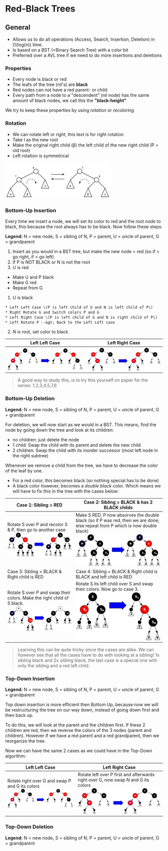 # Red-Black Trees

## General

* Allows us to do all operations \(Access, Search, Insertion, Deletion\) in O\(log\(n\)\) time.
* Is based on a BST \(=Binary Search Tree\) with a color bit
* Preferred over a AVL tree if we need to do more insertions and deletions

### Properties

* Every node is black or red
* The leafs of the tree \(nil's\) are **black**
* Red nodes can not have a red parent- or child
* Every path from a node to a "descendent" \(nil node\) has the same amount of black nodes, we call this the **"black-height"**

We try to keep these properties by using _rotation_ or _recoloring_

### Rotation

* We can rotate left or right, this text is for right rotation
* Take I as the new root
* Make the original right child \(β\) the left child of the new right child \(P = old root\)
* Left rotation is symmetrical

![Left Right Rotation](../images/datastructures/trees_red_black_rotation.png)

### Bottom-Up Insertion

Every time we insert a node, we will set its color to red and the root node to black, this because the root always has to be black. Now follow these steps:

**Legend:** N = new node, S = sibling of N, P = parent, U = uncle of parent, G = grandparent

1. Insert as you would in a BST tree, but make the new node = red \(so if &gt; go right, if &lt; go left\)
2. If P is NOT BLACK or N is not the root
  1. U is red

  * Make U and P black
  * Make G red
  * Repeat from G

  1. U is black

    * Left Left Case \(P is left child of G and N is left child of P\)
    * Right Rotate G and Switch colors P and G
    * Left Right Case \(P is left child of G and N is right child of P\)
    * Left Rotate P --&gt; Back to the Left Left case

  2. N is root, set color to black



| **Left Left Case** | **Left Right Case** |
| --- | --- |
| ![](/images/datastructures/trees_red_black_insert_left_left_case.png) | ![](/images/datastructures/trees_red_black_insert_left_right_case.png) |

> A good way to study this, is to try this yourself on paper for the series: 1,2,3,4,5,7,6

### Bottom-Up Deletion

**Legend:** N = new node, S = sibling of N, P = parent, U = uncle of parent, G = grandparent

For deletion, we will now start as we would in a BST. This means, find the node by going down the tree and look at its children:

* no children: just delete the node
* 1 child: Swap the child with its parent and delete the new child
* 2 children: Swap the child with its inorder successor \(most left node in the right subtree\)

Whenever we remove a child from the tree, we have to decrease the color of the leaf by one.

* For a red color, this becomes black \(so nothing special has to be done\)
* A black color however, becomes a _double black_ color. Which means we will have to fix this in the tree with the cases below:

| Case 1: Sibling = RED | Case 2: Sibling = BLACK & has 2 BLACK childs |
| --- | --- |
| Rotate S over P and recolor S & P, then go to another case ![](/images/datastructures/trees_red_black_deletion_case1.png) | Make S RED, P now absorves the double black \(so if P was red, then we are done; else repeat from P which is now double black\) ![](/images/datastructures/trees_red_black_deletion_case2.png) |
| Case 3: Sibling = BLACK & Right child is RED | Case 4: Sibling = BLACK & Right child is BLACK and left child is RED |
| Rotate S over P and swap their colors. Make the right child of S black. ![](/images/datastructures/trees_red_black_deletion_case3.png) | Rotate S its left child over S and swap their colors. Now go to case 3. ![](/images/datastructures/trees_red_black_deletion_case4.png) |

> Learning this can be quite tricky since the cases are alike. We can however see that all the cases have to do with looking at a sibling! 1x sibling black and 2x sibling black, the last case is a special one with only the sibling and a red left child.

### Top-Down Insertion

**Legend:** N = new node, S = sibling of N, P = parent, U = uncle of parent, G = grandparent

Top down insertion is more efficient then Bottom Up, because now we will be restructuring the tree on our way down, instead of going down first and then back up.

To do this, we will look at the parent and the children first. If these 2 children are red, then we reverse the colors of the 3 nodes (parent and children). However if we have a red parent and a red grandparent, then we reorganize the tree.

Now we can have the same 2 cases as we could have in the Top-Down algorithm:

| **Left Left Case** | **Left Right Case** |
| --- | --- |
| Rotate right over G and swap P and G its colors ![](/images/datastructures/trees_red_black_insert_left_left_case.png) | Rotate left over P first and afterwards right over G, now swap N and G its colors ![](/images/datastructures/trees_red_black_insert_left_right_case.png) |

### Top-Down Deletion

**Legend:** N = new node, S = sibling of N, P = parent, U = uncle of parent, G = grandparent


